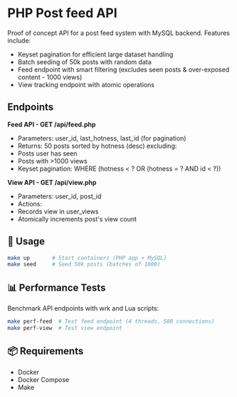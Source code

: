 # PHP Post feed API

Proof of concept API for a post feed system with MySQL backend. Features include:

* Keyset pagination for efficient large dataset handling
* Batch seeding of 50k posts with random data
* Feed endpoint with smart filtering (excludes seen posts & over-exposed content - 1000 views)
* View tracking endpoint with atomic operations

## Endpoints

**Feed API - GET /api/feed.php**

- Parameters: user_id, last_hotness, last_id (for pagination)
- Returns: 50 posts sorted by hotness (desc) excluding:
- Posts user has seen
- Posts with >1000 views
- Keyset pagination: WHERE (hotness < ? OR (hotness = ? AND id < ?))

**View API - GET /api/view.php**

- Parameters: user_id, post_id
- Actions:
- Records view in user_views
- Atomically increments post's view count

## 🚀 Usage

```bash
make up       # Start containers (PHP app + MySQL)
make seed     # Seed 50k posts (batches of 1000)
```

## 📊 Performance Tests

Benchmark API endpoints with wrk and Lua scripts:

```bash
make perf-feed  # Test feed endpoint (4 threads, 500 connections)
make perf-view  # Test view endpoint
```

## 📦 Requirements

- Docker
- Docker Compose
- Make
